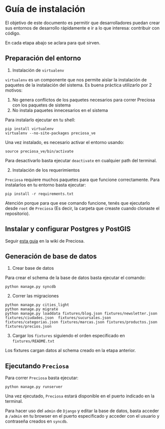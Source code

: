 Guía de instalación
===================

El objetivo de este documento es permitir que desarrolladores puedan crear sus entornos de desarrollo rápidamente e ir a lo que interesa: contribuir con código.

En cada etapa abajo se aclara para qué sirven.

Preparación del entorno
-----------------------

1. Instalación de `virtualenv`

`virtualenv` es un componente que nos permite aislar la instalación de paquetes de la instalación del sistema. Es buena práctica utilizarlo por 2 motivos:
  1. No genera conflictos de los paquetes necesarios para correr Preciosa con los paquetes de sistema
  2. No instala paquetes innecesarios en el sistema

Para instalarlo ejecutar en tu shell:

```
pip install virtualenv
virtualenv --no-site-packages preciosa_ve
```

Una vez instalado, es necesario activar el entorno usando:

```
source preciosa_ve/bin/activate
```

Para desactivarlo basta ejecutar `deactivate` en cualquier path del terminal.

2. Instalación de los requerimientos

`Preciosa` requiere muchos paquetes para que funcione correctamente. Para instalarlos en tu entorno basta ejecutar:

```
pip install -r requirements.txt
```

Atención porque para que ese comando funcione, tenés que ejecutarlo desde `root` de `Preciosa` (Es decir, la carpeta que creaste cuando clonaste el repositorio).

Instalar y configurar Postgres y PostGIS
-----------------------------------------

Seguir [esta guia](https://github.com/mgaitan/preciosa/wiki/Puesta-a-punto-de-PostgreSQL-y-PostGis-en-Ubuntu-o-Debian) en la wiki de Preciosa. 


Generación de base de datos
---------------------------

1. Crear base de datos

Para crear el schema de la base de datos basta ejecutar el comando:

```
python manage.py syncdb
```

2. Correr las migraciones

```
python manage.py cities_light
python manage.py migrate
python manage.py loaddata fixtures/blog.json fixtures/newsletter.json fixtures/ciudades.json  fixtures/sucursales.json  fixtures/categorias.json fixtures/marcas.json fixtures/productos.json fixtures/precios.json
```


3. Cargar los `fixtures` siguiendo el orden especificado en `fixtures/README.txt`

Los fixtures cargan datos al schema creado en la etapa anterior.


Ejecutando `Preciosa`
---------------------

Para correr `Preciosa` basta ejecutar:

```
python manage.py runserver
```

Una vez ejecutado, `Preciosa` estará disponible en el puerto indicado en la terminal.

Para hacer uso del `admin` de `Django` y editar la base de datos, basta acceder a `/admin` en tu browser en el puerto especificado y acceder con el usuario y contraseña creados en `syncdb`.
